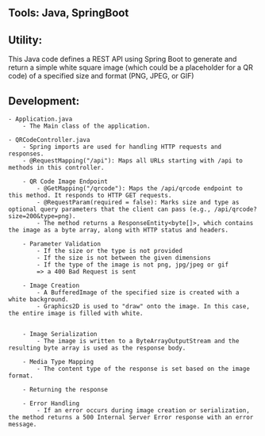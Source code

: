 Tools: Java, SpringBoot
--

Utility: 
--
This Java code defines a REST API using Spring Boot to generate and return a simple white square image (which could be a placeholder for a QR code)
         of a specified size and format (PNG, JPEG, or GIF)

Development:
--

	- Application.java 
		- The Main class of the application.

    - QRCodeController.java
        - Spring imports are used for handling HTTP requests and responses.
        - @RequestMapping("/api"): Maps all URLs starting with /api to methods in this controller.

        - QR Code Image Endpoint
        	- @GetMapping("/qrcode"): Maps the /api/qrcode endpoint to this method. It responds to HTTP GET requests.
        	- @RequestParam(required = false): Marks size and type as optional query parameters that the client can pass (e.g., /api/qrcode?size=200&type=png).
        	- The method returns a ResponseEntity<byte[]>, which contains the image as a byte array, along with HTTP status and headers.

        - Parameter Validation
            - If the size or the type is not provided
            - If the size is not between the given dimensions
            - If the type of the image is not png, jpg/jpeg or gif
            => a 400 Bad Request is sent

        - Image Creation
	        - A BufferedImage of the specified size is created with a white background.
		    - Graphics2D is used to "draw" onto the image. In this case, the entire image is filled with white.


        - Image Serialization
	        - The image is written to a ByteArrayOutputStream and the resulting byte array is used as the response body.

        - Media Type Mapping
	        - The content type of the response is set based on the image format.

        - Returning the response

        - Error Handling
	        - If an error occurs during image creation or serialization, the method returns a 500 Internal Server Error response with an error message.
